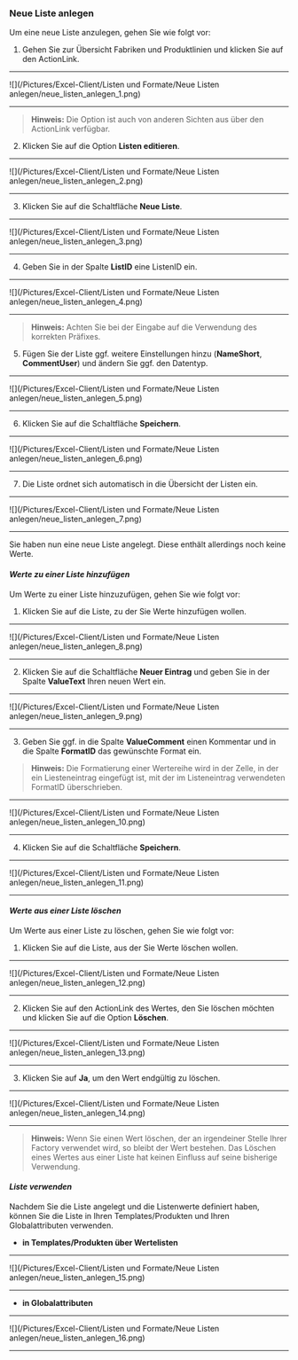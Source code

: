 ### Neue Liste anlegen  

Um eine neue Liste anzulegen, gehen Sie wie folgt vor:  

1) Gehen Sie zur Übersicht Fabriken und Produktlinien und klicken Sie auf den ActionLink.  

---
![](/Pictures/Excel-Client/Listen und Formate/Neue Listen anlegen/neue_listen_anlegen_1.png)

---

> **Hinweis:** Die Option ist auch von anderen Sichten aus über den ActionLink verfügbar.

2) Klicken Sie auf die Option **Listen editieren**.  

---
![](/Pictures/Excel-Client/Listen und Formate/Neue Listen anlegen/neue_listen_anlegen_2.png)

---

3) Klicken Sie auf die Schaltfläche **Neue Liste**.  

---
![](/Pictures/Excel-Client/Listen und Formate/Neue Listen anlegen/neue_listen_anlegen_3.png) 

---
 

4) Geben Sie in der Spalte **ListID** eine ListenID ein.  

---
![](/Pictures/Excel-Client/Listen und Formate/Neue Listen anlegen/neue_listen_anlegen_4.png) 

---
  

> **Hinweis:** Achten Sie bei der Eingabe auf die Verwendung des korrekten Präfixes.  

5) Fügen Sie der Liste ggf. weitere Einstellungen hinzu (**NameShort**, **CommentUser**) und ändern Sie ggf. den Datentyp.  

 ---
![](/Pictures/Excel-Client/Listen und Formate/Neue Listen anlegen/neue_listen_anlegen_5.png) 

---

6) Klicken Sie auf die Schaltfläche **Speichern**.  

---
![](/Pictures/Excel-Client/Listen und Formate/Neue Listen anlegen/neue_listen_anlegen_6.png) 

---


7) Die Liste ordnet sich automatisch in die Übersicht der Listen ein.  
  
---
![](/Pictures/Excel-Client/Listen und Formate/Neue Listen anlegen/neue_listen_anlegen_7.png) 

---

Sie haben nun eine neue Liste angelegt. Diese enthält allerdings noch keine Werte.  


#### *Werte zu einer Liste hinzufügen*   

Um Werte zu einer Liste hinzuzufügen, gehen Sie wie folgt vor:  

1) Klicken Sie auf die Liste, zu der Sie Werte hinzufügen wollen.  

---
![](/Pictures/Excel-Client/Listen und Formate/Neue Listen anlegen/neue_listen_anlegen_8.png) 

---

2) Klicken Sie auf die Schaltfläche **Neuer Eintrag** und geben Sie in der Spalte **ValueText** Ihren neuen Wert ein.  

---
![](/Pictures/Excel-Client/Listen und Formate/Neue Listen anlegen/neue_listen_anlegen_9.png) 

---

3) Geben Sie ggf. in die Spalte **ValueComment** einen Kommentar und in die Spalte **FormatID** das gewünschte Format ein.  

> **Hinweis:** Die Formatierung einer Wertereihe wird in der Zelle, in der ein Liesteneintrag eingefügt ist, mit der im Listeneintrag verwendeten FormatID überschrieben.

---
![](/Pictures/Excel-Client/Listen und Formate/Neue Listen anlegen/neue_listen_anlegen_10.png) 

---

4) Klicken Sie auf die Schaltfläche **Speichern**.  

---
![](/Pictures/Excel-Client/Listen und Formate/Neue Listen anlegen/neue_listen_anlegen_11.png) 

---

#### *Werte aus einer Liste löschen*   

Um Werte aus einer Liste zu löschen, gehen Sie wie folgt vor:  

1) Klicken Sie auf die Liste, aus der Sie Werte löschen wollen.  

---
![](/Pictures/Excel-Client/Listen und Formate/Neue Listen anlegen/neue_listen_anlegen_12.png) 

---

2) Klicken Sie auf den ActionLink des Wertes, den Sie löschen möchten und klicken Sie auf die Option **Löschen**.  

---
![](/Pictures/Excel-Client/Listen und Formate/Neue Listen anlegen/neue_listen_anlegen_13.png) 

---

3) Klicken Sie auf **Ja**, um den Wert endgültig zu löschen.  

---
![](/Pictures/Excel-Client/Listen und Formate/Neue Listen anlegen/neue_listen_anlegen_14.png) 

---

> **Hinweis:** Wenn Sie einen Wert löschen, der an irgendeiner Stelle Ihrer Factory verwendet wird, so bleibt der Wert bestehen. Das Löschen eines Wertes aus einer Liste hat keinen Einfluss auf seine bisherige Verwendung.  

#### *Liste verwenden*

Nachdem Sie die Liste angelegt und die Listenwerte definiert haben, können Sie die Liste in Ihren Templates/Produkten und Ihren Globalattributen verwenden.

* **in Templates/Produkten über Wertelisten**

---
![](/Pictures/Excel-Client/Listen und Formate/Neue Listen anlegen/neue_listen_anlegen_15.png)

---

* **in Globalattributen**

---
![](/Pictures/Excel-Client/Listen und Formate/Neue Listen anlegen/neue_listen_anlegen_16.png)

---
